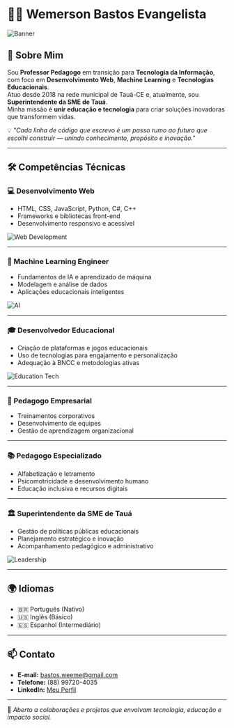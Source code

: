 # 👨‍💻 Wemerson Bastos Evangelista

![Banner](https://i.ibb.co/1QwJxJr/banner-tecnologia.jpg)

## 📌 Sobre Mim  
Sou **Professor Pedagogo** em transição para **Tecnologia da Informação**, com foco em **Desenvolvimento Web**, **Machine Learning** e **Tecnologias Educacionais**.  
Atuo desde 2018 na rede municipal de Tauá-CE e, atualmente, sou **Superintendente da SME de Tauá**.  
Minha missão é **unir educação e tecnologia** para criar soluções inovadoras que transformem vidas.  

💡 *"Cada linha de código que escrevo é um passo rumo ao futuro que escolhi construir — unindo conhecimento, propósito e inovação."*  

---

## 🛠️ Competências Técnicas

### 💻 Desenvolvimento Web  
- HTML, CSS, JavaScript, Python, C#, C++  
- Frameworks e bibliotecas front-end  
- Desenvolvimento responsivo e acessível  

![Web Development](https://i.ibb.co/9rj7hZp/web-dev.jpg)

---

### 🤖 Machine Learning Engineer  
- Fundamentos de IA e aprendizado de máquina  
- Modelagem e análise de dados  
- Aplicações educacionais inteligentes  

![AI](https://i.ibb.co/WcTx1Sr/ai-ml.jpg)

---

### 🎓 Desenvolvedor Educacional  
- Criação de plataformas e jogos educacionais  
- Uso de tecnologias para engajamento e personalização  
- Adequação à BNCC e metodologias ativas  

![Education Tech](https://i.ibb.co/vPsYzLt/edtech.jpg)

---

### 🏢 Pedagogo Empresarial  
- Treinamentos corporativos  
- Desenvolvimento de equipes  
- Gestão de aprendizagem organizacional  

---

### 📚 Pedagogo Especializado  
- Alfabetização e letramento  
- Psicomotricidade e desenvolvimento humano  
- Educação inclusiva e recursos digitais  

---

### 🏛️ Superintendente da SME de Tauá  
- Gestão de políticas públicas educacionais  
- Planejamento estratégico e inovação  
- Acompanhamento pedagógico e administrativo  

![Leadership](https://i.ibb.co/qxP58B1/leadership.jpg)

---

## 🌍 Idiomas  
- 🇧🇷 Português (Nativo)  
- 🇺🇸 Inglês (Básico)  
- 🇪🇸 Espanhol (Intermediário)  

---

## 📫 Contato  
- **E-mail:** bastos.weeme@gmail.com  
- **Telefone:** (88) 99720-4035  
- **LinkedIn:** [Meu Perfil](https://www.linkedin.com/in/wemerson-bastos-129451252)  

---

💬 *Aberto a colaborações e projetos que envolvam tecnologia, educação e impacto social.*  
